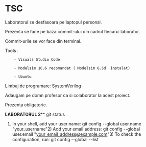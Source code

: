 # TSC
Laboratorul se desfasoara pe laptopul personal.

Prezenta se face pe baza commit-ului din cadrul fiecarui laborator.

Commit-urile se vor face din terminal.

Tools : 
        
        - Visuals Studio Code

        - Modelsim 10.6 recomandat ( Modelsim 6.6d  instalat)
        
        - Ubuntu
        
Limbaj de programare: SystemVerilog

Adaugam pe domn profesor ca si colaborator la acest proiect. 

Prezenta obligatorie. 

**********LABORATORUL 2************
git status
1) In your shell, add your user name:
	git config --global user.name "your_username"2) Add your email address:
	git config --global user.email "your_email_address@example.com"3) To check the configuration, run:
	git config --global --list
